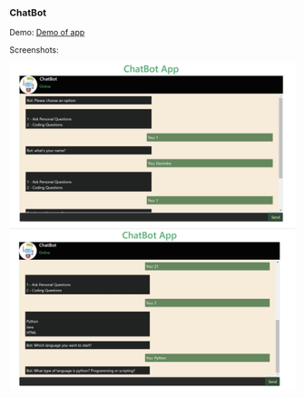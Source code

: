 <h3>ChatBot</h3>

Demo:
<a href="https://chat-bot-kappa-sepia.vercel.app/">Demo of app</a>

Screenshots:

<img src='https://github.com/program333/ChatBot/blob/master/Images/Screenshot1.jpg?raw=true' />
<img src='https://github.com/program333/ChatBot/blob/master/Images/Screenshot2.jpg?raw=true'/>
